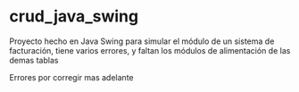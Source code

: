 # crud_java_swing

Proyecto hecho en Java Swing para simular el módulo de un sistema de facturación, tiene varios errores, y faltan los módulos de alimentación de las demas tablas

Errores por corregir mas adelante
